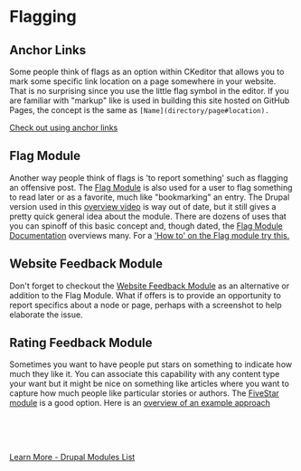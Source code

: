 
# Flagging

## Anchor Links
Some people think of flags as an option <font color-yellow>within CKeditor</font> that allows you to mark some specific link location on a page somewhere in your website.  That is no surprising since you use the little flag symbol in the editor.  If you are familiar with "markup" like is used in building this site hosted on GitHub Pages, the concept is the same as `` [Name](directory/page#location). ``

[Check out using anchor links](https://www.drupal.org/project/anchor_link)


## Flag Module
Another way people think of flags is 'to report something' such as flagging an offensive post.  The [Flag Module](https://www.drupal.org/project/flag) is also used for a user to flag something to read later or as a favorite, much like "bookmarking" an entry.  The Drupal version used in this [overview video](https://www.youtube.com/watch?v=1okegMnDxAE) is way out of date, but it still gives a pretty quick general idea about the module.  There are dozens of uses that you can spinoff of this basic concept and, though dated, the [Flag Module Documentation](https://www.drupal.org/documentation/modules/flag) overviews many.  For a ['How to' on the Flag module try this.](https://opensenselabs.com/blog/tech/use-flag-module-drupal-8)



## Website Feedback Module

Don't forget to checkout the [Website Feedback Module](../modules/activesite.md#website-feedback-module) as an alternative or addition to the Flag Module.  What if offers is to provide an opportunity to report specifics about a node or page, perhaps with a screenshot to help elaborate the issue.  


## Rating Feedback Module

Sometimes you want to have people put stars on something to indicate how much they like it.  You can associate this capability with any content type your want but it might be nice on something like articles where you want to capture how much people like particular stories or authors.  The [FiveStar module](https://www.drupal.org/project/fivestar) is a good option.  Here is an [overview of an example approach](https://www.symphonythemes.com/drupal-blog/drupal-tutorial-rating-parent-nodes-comments-votes-fivestar)


<br>
<br>
<br>

[Learn More - Drupal Modules List](../chapters.md#drupal-modules)

